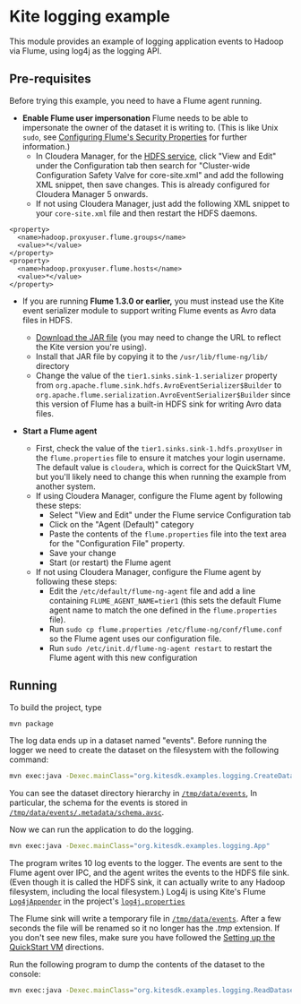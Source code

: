 Kite logging example
=========================

This module provides an example of logging application events to Hadoop via Flume, using
log4j as the logging API.

## Pre-requisites

Before trying this example, you need to have a Flume agent running.

*   __Enable Flume user impersonation__ Flume needs to be able to impersonate the owner
 of the dataset it is writing to. (This is like Unix `sudo`, see
[Configuring Flume's Security Properties](http://www.cloudera.com/content/cloudera-content/cloudera-docs/CDH4/latest/CDH4-Security-Guide/cdh4sg_topic_4_2.html)
for further information.) 
    * In Cloudera Manager, for the [HDFS service](http://localhost:7180/cmf/services/status),
      click "View and Edit" under the Configuration tab then
      search for "Cluster-wide Configuration Safety Valve for core-site.xml"
      and add the following XML snippet, then save changes. This is already configured
      for Cloudera Manager 5 onwards.
    * If not using Cloudera Manager, just add the following XML snippet to your `core-site.xml` file 
      and then restart the HDFS daemons.

```
<property>
  <name>hadoop.proxyuser.flume.groups</name>
  <value>*</value>
</property>
<property>
  <name>hadoop.proxyuser.flume.hosts</name>
  <value>*</value>
</property>
```

* If you are running __Flume 1.3.0 or earlier,__ you must instead use the Kite event serializer module to support writing
   Flume events as Avro data files in HDFS.
    * [Download the JAR file](https://repository.cloudera.com/artifactory/libs-release-local/com/cloudera/cdk/cdk-flume-avro-event-serializer/0.8.1/cdk-flume-avro-event-serializer-0.8.1.jar) (you may need to change the URL to reflect the Kite version you're using).
    * Install that JAR file by copying it to the `/usr/lib/flume-ng/lib/` directory
    * Change the value of the `tier1.sinks.sink-1.serializer` property from `org.apache.flume.sink.hdfs.AvroEventSerializer$Builder` to `org.apache.flume.serialization.AvroEventSerializer$Builder` since this version of Flume has a built-in HDFS sink for writing Avro data files.

*   __Start a Flume agent__ 
    * First, check the value of the `tier1.sinks.sink-1.hdfs.proxyUser` in the `flume.properties` 
      file to ensure it matches your login username. The default value is `cloudera`, which is correct
      for the QuickStart VM, but you'll likely need to change this when running the example from another system.
    * If using Cloudera Manager, configure the Flume agent by following these steps:
        * Select "View and Edit" under the Flume service Configuration tab
        * Click on the "Agent (Default)" category
        * Paste the contents of the `flume.properties` file into the text area for the "Configuration File" property. 
        * Save your change
        * Start (or restart) the Flume agent
    * If not using Cloudera Manager, configure the Flume agent by following these steps:
        * Edit the `/etc/default/flume-ng-agent` file and add a line containing `FLUME_AGENT_NAME=tier1` 
          (this sets the default Flume agent name to match the one defined in the `flume.properties` file).
        * Run `sudo cp flume.properties /etc/flume-ng/conf/flume.conf` so the Flume agent uses our configuration file.
        * Run `sudo /etc/init.d/flume-ng-agent restart` to restart the Flume agent with this new configuration

## Running

To build the project, type

```bash
mvn package
```

The log data ends up in a dataset named "events". Before running the logger we need
to create the dataset on the filesystem with the following command:

```bash
mvn exec:java -Dexec.mainClass="org.kitesdk.examples.logging.CreateDataset"
```

You can see the dataset directory hierarchy in [`/tmp/data/events`](http://localhost:8888/filebrowser/#/tmp/data/events),
In particular, the schema for the events is stored in
[`/tmp/data/events/.metadata/schema.avsc`](http://localhost:8888/filebrowser/#/tmp/data/events/.metadata/schema.avsc).

Now we can run the application to do the logging.

```bash
mvn exec:java -Dexec.mainClass="org.kitesdk.examples.logging.App"
```

The program writes 10 log events to the logger. The events are sent to the Flume agent
over IPC, and the agent writes the events to the HDFS file sink. (Even though it is
called the HDFS sink, it can actually write to any Hadoop filesystem,
including the local filesystem.) Log4j is using Kite's Flume
[`Log4jAppender`](https://github.com/kite-sdk/kite/blob/master/kite-data/kite-data-flume/src/main/java/org/kitesdk/data/flume/Log4jAppender.java)
in the project's [`log4j.properties`](https://github.com/kite-sdk/kite-examples/blob/master/logging/src/main/resources/log4j.properties)

The Flume sink will write a temporary file in [`/tmp/data/events`](http://localhost:8888/filebrowser/#/tmp/data/events).
After a few seconds the file will be renamed so it no longer has the _.tmp_
extension. If you don't see new files, make sure you have followed the [Setting up the QuickStart VM](https://github.com/kite-sdk/kite-examples#setting-up-the-quickstart-vm)
directions.

Run the following program to dump the contents of the dataset to the console:

```bash
mvn exec:java -Dexec.mainClass="org.kitesdk.examples.logging.ReadDataset"
```

